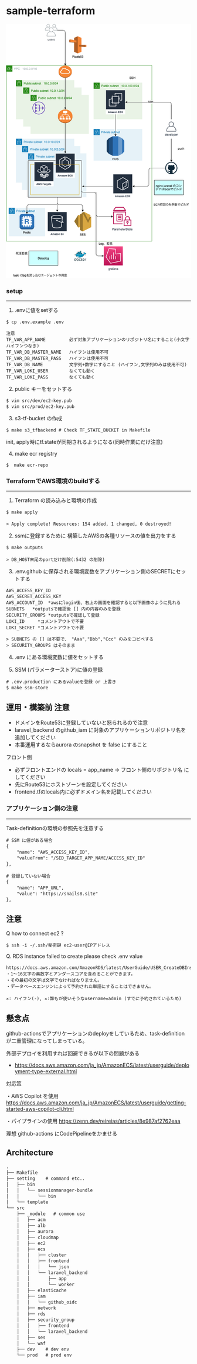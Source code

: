 # sample-terraform
![Image](.docs/ECS.drawio.png)

### setup

---
1. .envに値をsetする
``` 
$ cp .env.example .env
```
``` 
注意
TF_VAR_APP_NAME         必ず対象アプリケーションのリポジトリ名にすること(小文字ハイフンつなぎ)
TF_VAR_DB_MASTER_NAME   ハイフンは使用不可
TF_VAR_DB_MASTER_PASS   ハイフンは使用不可
TF_VAR_DB_NAME          文字列+数字にすること (ハイフン,文字列のみは使用不可)
TF_VAR_LOKI_USER        なくても動く
TF_VAR_LOKI_PASS        なくても動く
```

2. public キーをセットする
```shell:
$ vim src/dev/ec2-key.pub
$ vim src/prod/ec2-key.pub
```

3. s3-tf-bucket の作成
```shell
$ make s3_tfbackend # Check TF_STATE_BUCKET in Makefile  
```
init, apply時にtf.stateが同期されるようになる(同時作業にだけ注意)

4. make ecr registry
``` 
$  make ecr-repo
```

### TerraformでAWS環境のbuildする
---
1. Terraform の読み込みと環境の作成
```shell:
$ make apply

> Apply complete! Resources: 154 added, 1 changed, 0 destroyed!
```

2. ssmに登録するために 構築したAWSの各種リソースの値を出力をする
```shell:
$ make outputs

> DB_HOST末尾のportだけ削除(:5432 の削除) 
```

3. .env.github に保存される環境変数をアプリケーション側のSECRETにセットする
```shell:
AWS_ACCESS_KEY_ID
AWS_SECRET_ACCESS_KEY
AWS_ACCOUNT_ID  *awsにlogin後、右上の画面を確認すると以下画像のように見れる
SUBNETS   *outputsで確認後 [] 内の内容のみを登録
SECURITY_GROUPS *outputsで確認して登録
LOKI_ID     *コメントアウトで不要
LOKI_SECRET *コメントアウトで不要
```
```
> SUBNETS の [] は不要で、 "Aaa","Bbb","Ccc" のみをコピペする
> SECURITY_GROUPS はそのまま
```

4. .env にある環境変数に値をセットする


5. SSM (パラメーターストア)に値の登録
```shell:
# .env.production にあるvalueを登録 or 上書き
$ make ssm-store    
```
## 運用・構築前 注意
- ドメインをRoute53に登録していないと怒られるので注意
- laravel_backend のgithub_iam に対象のアプリケーションリポジトリ名を追加してください
- 本番運用するならaurora のsnapshot を false にすること

フロント側
- 必ずフロントエンドの locals = app_name -> フロント側のリポジトリ名 にしてください
- 先にRoute53にホストゾーンを設定してください
- frontend.tfのlocals内に必ずドメイン名を記載してください


### アプリケーション側の注意

---
Task-definitionの環境の参照先を注意する
```json:
# SSM に値がある場合
{
    "name": "AWS_ACCESS_KEY_ID",
    "valueFrom": "/SED_TARGET_APP_NAME/ACCESS_KEY_ID"
},

# 登録していない場合
{
    "name": "APP_URL",
    "value": "https://snails8.site"
},
```

## 注意
Q  how to connect ec2 ?
```
$ ssh -i ~/.ssh/秘密鍵 ec2-user@IPアドレス
```

Q.  RDS instance failed to create 
please check .env value
```
https://docs.aws.amazon.com/AmazonRDS/latest/UserGuide/USER_CreateDBInstance.html
・1〜16文字の英数字とアンダースコアを含めることができます。
・その最初の文字は文字でなければなりません。
・データベースエンジンによって予約された単語にすることはできません。

✕: ハイフン(-), ✕:誰もが使いそうなusername=admin (すでに予約されているため)
```

## 懸念点
github-actionsでアプリケーションのdeployをしているため、task-definition が二重管理になってしまっている。

外部デプロイを利用すれば回避できるが以下の問題がある
- https://docs.aws.amazon.com/ja_jp/AmazonECS/latest/userguide/deployment-type-external.html

対応策

・AWS Copilot を使用
https://docs.aws.amazon.com/ja_jp/AmazonECS/latest/userguide/getting-started-aws-copilot-cli.html

・パイプラインの使用
https://zenn.dev/reireias/articles/8e987af2762eaa

理想
github-actions にCodePipelineをかませる


## Architecture
``` 
.
├── Makefile
├── setting    # command etc..
│   ├── bin
│   │   └── sessionmanager-bundle
│   │       └── bin
│   └── template
└── src
    ├── _module   # common use
    │   ├── acm
    │   ├── alb
    │   ├── aurora
    │   ├── cloudmap
    │   ├── ec2
    │   ├── ecs
    │   │   ├── cluster
    │   │   ├── frontend
    │   │   │   └── json
    │   │   └── laravel_backend
    │   │       ├── app
    │   │       └── worker
    │   ├── elasticache
    │   ├── iam
    │   │   └── github_oidc
    │   ├── network
    │   ├── rds
    │   ├── security_group
    │   │   ├── frontend
    │   │   └── laravel_backend
    │   ├── ses
    │   └── waf
    ├── dev    # dev env
    └── prod   # prod env

```